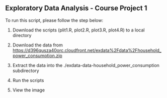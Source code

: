## Exploratory Data Analysis - Course Project 1

To run this script, please follow the step below:

1. Download the scripts (plit1.R, plot2.R, plot3.R, plot4.R) to a local directory

2. Download the data from https://d396qusza40orc.cloudfront.net/exdata%2Fdata%2Fhousehold_power_consumption.zip

3. Extract the data into the ./exdata-data-household_power_consumption subdirectory

4. Run the scripts

5. View the image 